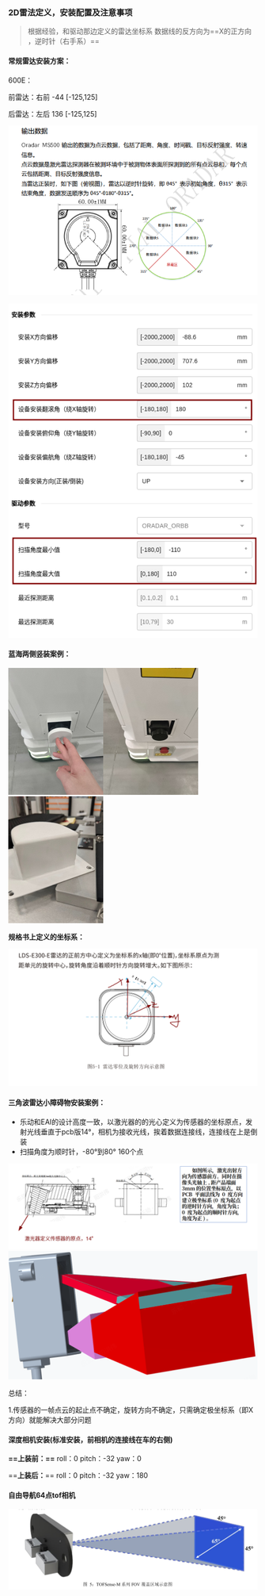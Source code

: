 ### 2D雷法定义，安装配置及注意事项

> 根据经验，和驱动那边定义的雷达坐标系 数据线的反方向为==X的正方向 ，逆时针（右手系）==



#### 常规雷达安装方案：

600E：

前雷达：右前 -44       [-125,125]

后雷达：左后 136     [-125,125]





![image-20240819145216210](2D_lidar_install.assets/image-20240819145216210.png)

![image-20240819144724540](2D_lidar_install.assets/image-20240819144724540.png)





#### **蓝海两侧竖装案例：**



<img src="2D_lidar_install.assets/image-20240819135819279.png" alt="image-20240819135819279" style="zoom:25%;" /><img src="2D_lidar_install.assets/image-20240819135840652.png" alt="image-20240819135840652" style="zoom:25%;" /><img src="2D_lidar_install.assets/image-20240819135945931.png" alt="image-20240819135945931" style="zoom:25%;" />



**规格书上定义的坐标系：**

<img src="2D_lidar_install.assets/image-20240819140055814.png" alt="image-20240819140055814" style="zoom:80%;" />





#### **三角波雷达小障碍物安装案例：**

- 乐动和EAI的设计高度一致，以激光器的的光心定义为传感器的坐标原点，发射光线垂直于pcb版14°，相机为接收光线，挨着数据连接线，连接线在上是倒装
- 扫描角度为顺时针，-80°到80° 160个点

![image-20240819141637331](2D_lidar_install.assets/image-20240819141637331.png)<img src="2D_lidar_install.assets/image-20240819143118206.png" alt="image-20240819143118206" style="zoom:80%;" />  



总结：

1.传感器的一帧点云的起止点不确定，旋转方向不确定，只需确定极坐标系（即X方向）就能解决大部分问题



#### **深度相机安装**(标准安装，前相机的连接线在车的右侧)

**==上装前：==**    roll：0  pitch：-32  yaw：0

==**上装后：**==    roll：0  pitch：-32  yaw：180



#### 自由导航64点tof相机

![image-20250507141135972](2D_lidar_install.assets/image-20250507141135972.png)
